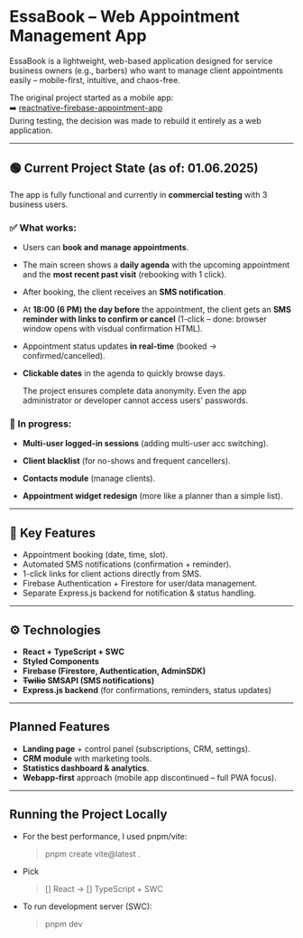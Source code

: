 # EssaBook – Web Appointment Management App

EssaBook is a lightweight, web-based application designed for service business owners (e.g., barbers) who want to manage client appointments easily – mobile-first, intuitive, and chaos-free.

The original project started as a mobile app:  
➡️ [reactnative-firebase-appointment-app](https://github.com/hustlehoff-dev/reactnative-firebase-appointment-app)  
During testing, the decision was made to rebuild it entirely as a web application.

---

## 🟢 Current Project State (as of: 01.06.2025)

The app is fully functional and currently in **commercial testing** with 3 business users.

### ✅ What works:

- Users can **book and manage appointments**.
- The main screen shows a **daily agenda** with the upcoming appointment and the **most recent past visit** (rebooking with 1 click).
- After booking, the client receives an **SMS notification**.
- At **18:00 (6 PM) the day before** the appointment, the client gets an **SMS reminder with links to confirm or cancel** (1-click – done: browser window opens with visdual confirmation HTML).
- Appointment status updates **in real-time** (booked → confirmed/cancelled).
- **Clickable dates** in the agenda to quickly browse days.

  The project ensures complete data anonymity. Even the app administrator or developer cannot access users' passwords.

### 🔧 In progress:

- **Multi-user logged-in sessions** (adding multi-user acc switching).

- **Client blacklist** (for no-shows and frequent cancellers).
- **Contacts module** (manage clients).
- **Appointment widget redesign** (more like a planner than a simple list).

---

## 🔑 Key Features

- Appointment booking (date, time, slot).
- Automated SMS notifications (confirmation + reminder).
- 1-click links for client actions directly from SMS.
- Firebase Authentication + Firestore for user/data management.
- Separate Express.js backend for notification & status handling.

---

## ⚙️ Technologies

- **React + TypeScript + SWC**
- **Styled Components**
- **Firebase (Firestore, Authentication, AdminSDK)**
- **~~Twilio~~ SMSAPI (SMS notifications)**
- **Express.js backend** (for confirmations, reminders, status updates)

---

## Planned Features

- **Landing page** + control panel (subscriptions, CRM, settings).
- **CRM module** with marketing tools.
- **Statistics dashboard & analytics**.
- **Webapp-first** approach (mobile app discontinued – full PWA focus).

---

## Running the Project Locally

- For the best performance, I used pnpm/vite:

  > pnpm create vite@latest .

- Pick

  > [] React ->
  > [] TypeScript + SWC

- To run development server (SWC):
  > pnpm dev
